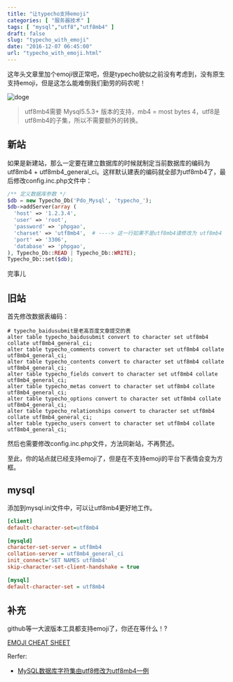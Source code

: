 ```yaml
---
title: "让typecho支持emoji"
categories: [ "服务器技术" ]
tags: [ "mysql","utf8","utf8mb4" ]
draft: false
slug: "typecho_with_emoji"
date: "2016-12-07 06:45:00"
url: "typecho_with_emoji.html"
---
```


这年头文章里加个emoji很正常吧，但是typecho貌似之前没有考虑到，没有原生支持emoji，但是这怎么能难倒我们勤劳的码农呢！

![doge][1]

<!--more-->


> utf8mb4需要 Mysql5.5.3+ 版本的支持，mb4 = most bytes 4，utf8是utf8mb4的子集，所以不需要额外的转换。

## 新站

如果是新建站，那么一定要在建立数据库的时候就制定当前数据库的编码为utf8mb4 + utf8mb4_general_ci。这样默认建表的编码就全部为utf8mb4了，最后修改config.inc.php文件中：

```php
/** 定义数据库参数 */
$db = new Typecho_Db('Pdo_Mysql', 'typecho_');
$db->addServer(array (
  'host' => '1.2.3.4',
  'user' => 'root',
  'password' => 'phpgao',
  'charset' => 'utf8mb4',  # ----> 这一行如果不是utf8mb4请修改为 utf8mb4
  'port' => '3306',
  'database' => 'phpgao',
), Typecho_Db::READ | Typecho_Db::WRITE);
Typecho_Db::set($db);
```

完事儿

## 旧站

首先修改数据表编码：

```mysql
# typecho_baidusubmit是老高百度文章提交的表
alter table typecho_baidusubmit convert to character set utf8mb4 collate utf8mb4_general_ci;
alter table typecho_comments convert to character set utf8mb4 collate utf8mb4_general_ci;
alter table typecho_contents convert to character set utf8mb4 collate utf8mb4_general_ci;
alter table typecho_fields convert to character set utf8mb4 collate utf8mb4_general_ci;
alter table typecho_metas convert to character set utf8mb4 collate utf8mb4_general_ci;
alter table typecho_options convert to character set utf8mb4 collate utf8mb4_general_ci;
alter table typecho_relationships convert to character set utf8mb4 collate utf8mb4_general_ci;
alter table typecho_users convert to character set utf8mb4 collate utf8mb4_general_ci;
```

然后也需要修改config.inc.php文件，方法同新站，不再赘述。

至此，你的站点就已经支持emoji了，但是在不支持emoji的平台下表情会变为方框。

## mysql

添加到mysql.ini文件中，可以让utf8mb4更好地工作。

```ini
[client]  
default-character-set=utf8mb4  
  
[mysqld]  
character-set-server = utf8mb4  
collation-server = utf8mb4_general_ci  
init_connect='SET NAMES utf8mb4'  
skip-character-set-client-handshake = true  
  
[mysql]  
default-character-set = utf8mb4  
```

## 补充

github等一大波版本工具都支持emoji了，你还在等什么！?

[EMOJI CHEAT SHEET][2]


Rerfer:

 - [MySQL数据库字符集由utf8修改为utf8mb4一例][3]


  [1]: https://blog.phpgao.com/usr/uploads/2016/12/2007228227.jpg
  [2]: http://www.webpagefx.com/tools/emoji-cheat-sheet/
  [3]: http://blog.csdn.net/yumushui/article/details/49153525
